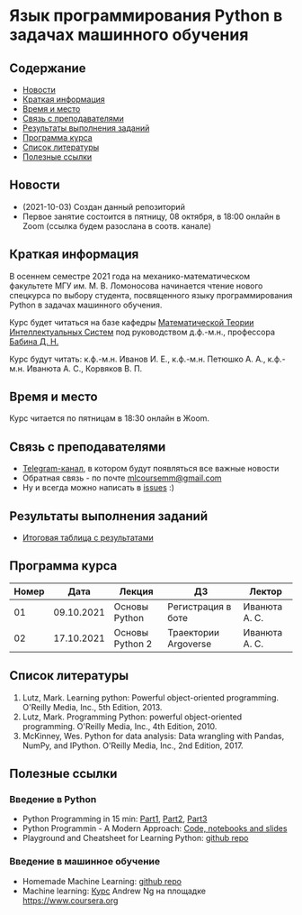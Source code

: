 # Язык программирования Python в задачах машинного обучения

## Содержание
* [Новости](#news)
* [Краткая информация](#info)
* [Время и место](#ww)
* [Связь с преподавателями](#feedback)
* [Результаты выполнения заданий](#marks)
* [Программа курса](#program)
* [Список литературы](#lit)
* [Полезные ссылки](#links)
## <a name="news" /> Новости
* (2021-10-03) Создан данный репозиторий
* Первое занятие состоится в пятницу, 08 октября, в 18:00 онлайн в Zoom (ссылка будем разослана в соотв. канале) 
## <a name="info" /> Краткая информация 
В осеннем семестре 2021 года на механико-математическом факультете МГУ им. М. В. Ломоносова начинается чтение нового спецкурса по выбору студента, посвященного языку программирования Python в задачах машинного обучения. 

Курс будет читаться на базе кафедры [Математической Теории Интеллектуальных Систем](http://intsys.msu.ru) под руководством д.ф.-м.н., профессора [Бабина Д. Н.](http://intsys.msu.ru/staff/babin/) 

Курс будут читать: к.ф.-м.н. Иванов И. Е., к.ф.-м.н. Петюшко А. А., к.ф.-м.н. Иванюта А. С., Корвяков В. П.
## <a name="ww" /> Время и место 
Курс читается по пятницам в 18:30 онлайн в Жoom. 
## <a name="feedback" /> Связь с преподавателями
* [Telegram-канал](https://t.me/joinchat/AAAAAEUmx5cJLOdLXsOt8g), в котором будут появляться все важные новости
* Обратная связь - по почте mlcoursemm@gmail.com
* Ну и всегда можно написать в [issues](https://github.com/mlcoursemm/py2021autumn/issues) :)
## <a name="marks" /> Результаты выполнения заданий
* [Итоговая таблица с результатами](https://docs.google.com/spreadsheets/d/1qouDyNQo6IeNy2S9PxorO3U9MFoBDlwhPNBSljamZXY/edit?usp=sharing)
## <a name="program" /> Программа курса 
| Номер         | Дата          | Лекция                                      | ДЗ                              | Лектор |
| ------------- | ------------- | -------------                               | -------------                           | ------------- |
| 01            | 09.10.2021    | Основы Python| Регистрация в боте | Иванюта А. С.|
| 02            | 17.10.2021    | Основы Python 2| Траектории Argoverse | Иванюта А. С.|


## <a name="lit" /> Список литературы
1.	Lutz, Mark. Learning python: Powerful object-oriented programming. O'Reilly Media, Inc., 5th Edition, 2013.
2.	Lutz, Mark. Programming Python: powerful object-oriented programming. O'Reilly Media, Inc., 4th Edition, 2010.
3.	McKinney, Wes. Python for data analysis: Data wrangling with Pandas, NumPy, and IPython. O'Reilly Media, Inc., 2nd Edition, 2017.
## <a name="links" /> Полезные ссылки 
### Введение в Python
* Python Programming in 15 min: [Part1](https://towardsdatascience.com/python-programming-in-15-min-part-1-3ad2d773834c), [Part2](https://towardsdatascience.com/python-programming-in-15-min-part-2-480f78713544), [Part3](https://towardsdatascience.com/python-programming-in-15-min-part-3-ce882f9ab9b2)
* Python Programmin - A Modern Approach: [Code, notebooks and slides](https://github.com/vamsi/python-programming-modern-approach)
* Playground and Cheatsheet for Learning Python: [github repo](https://github.com/trekhleb/learn-python)
### Введение в машинное обучение
* Homemade Machine Learning: [github repo](https://github.com/trekhleb/homemade-machine-learning)
* Machine learning: [Курс](https://www.coursera.org/learn/machine-learning) Andrew Ng на площадке https://www.coursera.org
